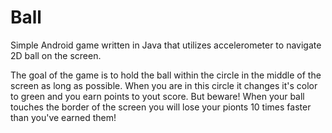 # Ball
Simple Android game written in Java that utilizes accelerometer to navigate 2D ball on the screen.

The goal of the game is to hold the ball within the circle in the middle of the screen as long as possible. When you are in this circle it changes it's color to green and you earn points to yout score. But beware! When your ball touches the border of the screen you will lose your pionts 10 times faster than you've earned them!

